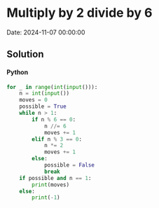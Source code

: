 # Multiply by 2 divide by 6

Date: 2024-11-07 00:00:00

## Solution

#### Python
```python
for _ in range(int(input())):
    n = int(input())
    moves = 0
    possible = True
    while n > 1:
        if n % 6 == 0:
            n //= 6
            moves += 1
        elif n % 3 == 0:
            n *= 2
            moves += 1
        else:
            possible = False
            break
    if possible and n == 1:
        print(moves)
    else:
        print(-1)
 ```
